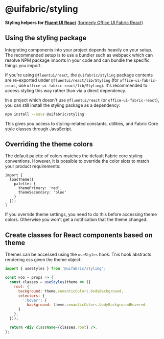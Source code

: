 # @uifabric/styling

**Styling helpers for [Fluent UI React](https://developer.microsoft.com/en-us/fluentui)**
([formerly Office UI Fabric React](https://developer.microsoft.com/en-us/office/blogs/ui-fabric-is-evolving-into-fluent-ui/))

## Using the styling package

Integrating components into your project depends heavily on your setup. The recommended setup is to use a bundler such as webpack which can resolve NPM package imports in your code and can bundle the specific things you import.

If you're using `@fluentui/react`, the `@uifabric/styling` package contents are re-exported under `@fluentui/react/lib/Styling` (for `office-ui-fabric-react`, use `office-ui-fabric-react/lib/Styling`). It's recommended to access styling this way rather than via a direct dependency.

In a project which doesn't use `@fluentui/react` (or `office-ui-fabric-react`), you can still install the styling package as a dependency:

```bash
npm install --save @uifabric/styling
```

This gives you access to styling-related constants, utilities, and Fabric Core style classes through JavaScript.

## Overriding the theme colors

The default palette of colors matches the default Fabric core styling conventions. However, it is possible to override the color slots to match your product requirements:

```tsx
import {
  loadTheme({
    palette: {
      themePrimary: 'red',
      themeSecondary: 'blue'
    }
  });
}
```

If you override theme settings, you need to do this before accessing theme colors. Otherwise you won't get a notification that the theme changed.

## Create classes for React components based on theme

Themes can be accessed using the `useStyles` hook. This hook abstracts rendering css given the theme object:

```jsx
import { useStyles } from '@uifabric/styling';

const Foo = props => {
  const classes = useStyles(theme => ({
    root: {
      background: theme.semanticColors.bodyBackground,
      selectors: {
        ':hover': {
          background: theme.semanticColors.bodyBackgroundHovered
      }
    },
  }));

  return <div className={classes.root} />;
};
```
